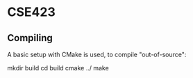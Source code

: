 # CSE423

## Compiling

A basic setup with CMake is used, to compile "out-of-source":

mkdir build
cd build
cmake ../
make

